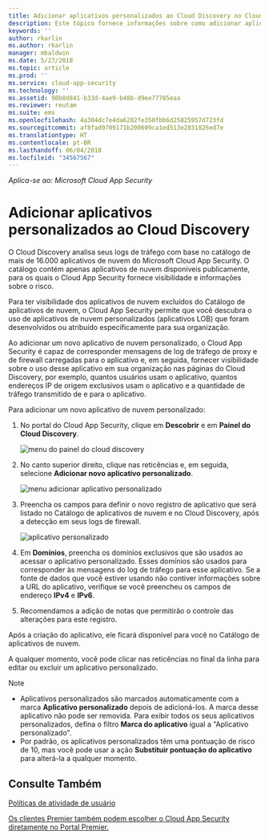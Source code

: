 ```yaml
---
title: Adicionar aplicativos personalizados ao Cloud Discovery no Cloud App Security | Microsoft Docs
description: Este tópico fornece informações sobre como adicionar aplicativos personalizados ao Cloud Discovery no Cloud App Security a fim de monitorar a TI Sombra.
keywords: ''
author: rkarlin
ms.author: rkarlin
manager: mbaldwin
ms.date: 5/27/2018
ms.topic: article
ms.prod: ''
ms.service: cloud-app-security
ms.technology: ''
ms.assetid: 98b0d841-b33d-4ae9-b48b-d9ee77785eaa
ms.reviewer: reutam
ms.suite: ems
ms.openlocfilehash: 4a304dc7e4da6282fe350fbb6d25825957d723fd
ms.sourcegitcommit: af8fad9709171b200699ca1ed513e2831826ed7e
ms.translationtype: HT
ms.contentlocale: pt-BR
ms.lasthandoff: 06/04/2018
ms.locfileid: "34567567"
---
```

*Aplica-se ao: Microsoft Cloud App Security*

# <a name="add-custom-apps-to-cloud-discovery"></a>Adicionar aplicativos personalizados ao Cloud Discovery
    
O Cloud Discovery analisa seus logs de tráfego com base no catálogo de mais de 16.000 aplicativos de nuvem do Microsoft Cloud App Security. O catálogo contém apenas aplicativos de nuvem disponíveis publicamente, para os quais o Cloud App Security fornece visibilidade e informações sobre o risco.

Para ter visibilidade dos aplicativos de nuvem excluídos do Catálogo de aplicativos de nuvem, o Cloud App Security permite que você descubra o uso de aplicativos de nuvem personalizados (aplicativos LOB) que foram desenvolvidos ou atribuído especificamente para sua organização.

Ao adicionar um novo aplicativo de nuvem personalizado, o Cloud App Security é capaz de corresponder mensagens de log de tráfego de proxy e de firewall carregadas para o aplicativo e, em seguida, fornecer visibilidade sobre o uso desse aplicativo em sua organização nas páginas do Cloud Discovery, por exemplo, quantos usuários usam o aplicativo, quantos endereços IP de origem exclusivos usam o aplicativo e a quantidade de tráfego transmitido de e para o aplicativo. 

Para adicionar um novo aplicativo de nuvem personalizado:

1. No portal do Cloud App Security, clique em **Descobrir** e em **Painel do Cloud Discovery**. 
  
   ![menu do painel do cloud discovery](./media/cloud-discovery-dashboard-menu.png)

2. No canto superior direito, clique nas reticências e, em seguida, selecione **Adicionar novo aplicativo personalizado**. 

   ![menu adicionar aplicativo personalizado](./media/add-custom-app-menu.png)

3. Preencha os campos para definir o novo registro de aplicativo que será listado no Catálogo de aplicativos de nuvem e no Cloud Discovery, após a detecção em seus logs de firewall.

   ![aplicativo personalizado](./media/add-custom-app.png)

4. Em **Domínios**, preencha os domínios exclusivos que são usados ao acessar o aplicativo personalizado. Esses domínios são usados para corresponder às mensagens do log de tráfego para esse aplicativo. Se a fonte de dados que você estiver usando não contiver informações sobre a URL do aplicativo, verifique se você preencheu os campos de endereço **IPv4** e **IPv6**.
5. Recomendamos a adição de notas que permitirão o controle das alterações para este registro.

Após a criação do aplicativo, ele ficará disponível para você no Catálogo de aplicativos de nuvem.

A qualquer momento, você pode clicar nas reticências no final da linha para editar ou excluir um aplicativo personalizado.

>[!NOTE]
> - Aplicativos personalizados são marcados automaticamente com a marca **Aplicativo personalizado** depois de adicioná-los. A marca desse aplicativo não pode ser removida.
Para exibir todos os seus aplicativos personalizados, defina o filtro **Marca do aplicativo** igual a "Aplicativo personalizado". 
> - Por padrão, os aplicativos personalizados têm uma pontuação de risco de 10, mas você pode usar a ação **Substituir pontuação do aplicativo** para alterá-la a qualquer momento.

  
## <a name="see-also"></a>Consulte Também  
[Políticas de atividade de usuário](user-activity-policies.md)   

[Os clientes Premier também podem escolher o Cloud App Security diretamente no Portal Premier.](https://premier.microsoft.com/)  
  
  